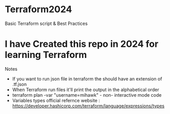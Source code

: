 # Terraform2024
Basic Terraform script &amp; Best Practices

# I have Created this repo in 2024 for learning Terraform

Notes
* If you want to run json file in terraform the  should have an extension of .tf.json
* When Terraform run files it'll print the output in the alphabetical order
* terraform plan -var "username=mihawk" - non- interactive mode code
* Variables types official refernce website : https://developer.hashicorp.com/terraform/language/expressions/types

